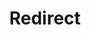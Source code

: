 ﻿---
layout: src/layouts/Redirect.astro
title: Redirect
redirect: /docs/octopus-rest-api/cli/octopus-account-gcp-list
pubDate:  2023-01-01
navSearch: false
navSitemap: false
navMenu: false
---
